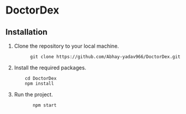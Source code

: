 # DoctorDex
## Installation
1. Clone the repository to your local machine.
   ```
         git clone https://github.com/Abhay-yadav966/DoctorDex.git
   ```
2. Install the required packages.
   ```
       cd DoctorDex
       npm install
   ```
3. Run the project.
   ```
          npm start
   ```
